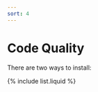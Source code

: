 ```yaml
---
sort: 4
---
```


# Code Quality

There are two ways to install:

{% include list.liquid %}

